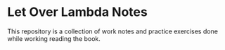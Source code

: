 # Let Over Lambda Notes

This repository is a collection of work notes and practice exercises done while working reading the book.
